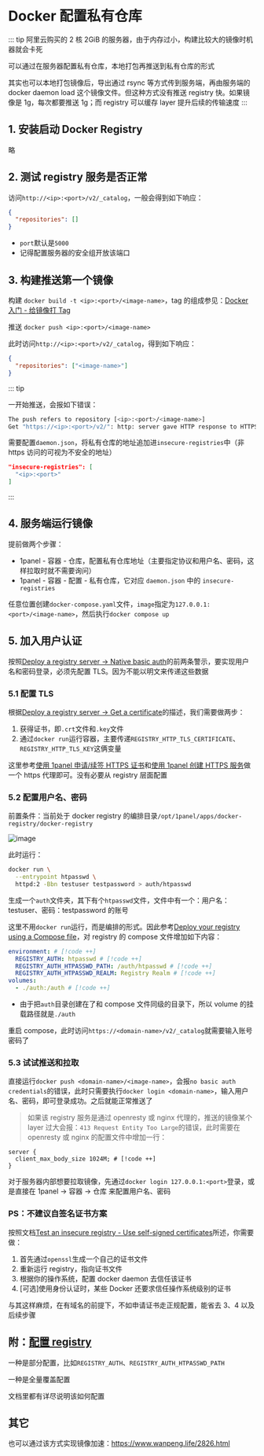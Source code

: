 # Docker 配置私有仓库

::: tip
阿里云购买的 2 核 2GiB 的服务器，由于内存过小，构建比较大的镜像时机器就会卡死

可以通过在服务器配置私有仓库，本地打包再推送到私有仓库的形式

其实也可以本地打包镜像后，导出通过 rsync 等方式传到服务端，再由服务端的 docker daemon load 这个镜像文件。但这种方式没有推送 registry 快。如果镜像是 1g，每次都要推送 1g；而 registry 可以缓存 layer 提升后续的传输速度
:::

## 1. 安装启动 Docker Registry

略

## 2. 测试 registry 服务是否正常

访问`http://<ip>:<port>/v2/_catalog`，一般会得到如下响应：

```json
{
  "repositories": []
}
```

- `port`默认是`5000`
- 记得配置服务器的安全组开放该端口

## 3. 构建推送第一个镜像

构建 `docker build -t <ip>:<port>/<image-name>`，tag 的组成参见：[Docker 入门 - 给镜像打 Tag](./base#给镜像打-tag)

推送 `docker push <ip>:<port>/<image-name>`

此时访问`http://<ip>:<port>/v2/_catalog`，得到如下响应：

```json
{
  "repositories": ["<image-name>"]
}
```

::: tip

一开始推送，会报如下错误：

```bash
The push refers to repository [<ip>:<port>/<image-name>]
Get "https://<ip>:<port>/v2/": http: server gave HTTP response to HTTPS client
```

需要配置`daemon.json`，将私有仓库的地址追加进`insecure-registries`中（非 https 访问的可视为不安全的地址）

```json
"insecure-registries": [
  "<ip>:<port>"
]
```

:::

## 4. 服务端运行镜像

提前做两个步骤：

- 1panel - 容器 - 仓库，配置私有仓库地址（主要指定协议和用户名、密码，这样拉取时就不需要询问）
- 1panel - 容器 - 配置 - 私有仓库，它对应 `daemon.json` 中的 `insecure-registries`

任意位置创建`docker-compose.yaml`文件，`image`指定为`127.0.0.1:<port>/<image-name>`，然后执行`docker compose up`

## 5. 加入用户认证

按照[Deploy a registry server -> Native basic auth](https://distribution.github.io/distribution/about/deploying/#native-basic-auth)的前两条警示，要实现用户名和密码登录，必须先配置 TLS。因为不能以明文来传递这些数据

### 5.1 配置 TLS

根据[Deploy a registry server -> Get a certificate](https://distribution.github.io/distribution/about/deploying/#get-a-certificate)的描述，我们需要做两步：

1. 获得证书，即`.crt`文件和`.key`文件
2. 通过`docker run`运行容器，主要传递`REGISTRY_HTTP_TLS_CERTIFICATE`、`REGISTRY_HTTP_TLS_KEY`这俩变量

这里参考[使用 1panel 申请/续签 HTTPS 证书](../1panel/https)和[使用 1panel 创建 HTTPS 服务](../1panel/reverse-proxy)做一个 https 代理即可。没有必要从 registry 层面配置

### 5.2 配置用户名、密码

前置条件：当前处于 docker registry 的编排目录`/opt/1panel/apps/docker-registry/docker-registry`

![image](https://felbry.github.io/picx-images-hosting/image.5mntkyhexu.webp)

此时运行：

```bash
docker run \
  --entrypoint htpasswd \
  httpd:2 -Bbn testuser testpassword > auth/htpasswd
```

生成一个`auth`文件夹，其下有个`htpasswd`文件，文件中有一个：用户名：testuser、密码：testpassword 的账号

这里不用`docker run`运行，而是编排的形式。因此参考[Deploy your registry using a Compose file](https://distribution.github.io/distribution/about/deploying/#deploy-your-registry-using-a-compose-file)，对 registry 的 compose 文件增加如下内容：

```yaml
environment: # [!code ++]
  REGISTRY_AUTH: htpasswd # [!code ++]
  REGISTRY_AUTH_HTPASSWD_PATH: /auth/htpasswd # [!code ++]
  REGISTRY_AUTH_HTPASSWD_REALM: Registry Realm # [!code ++]
volumes:
  - ./auth:/auth # [!code ++]
```

- 由于把`auth`目录创建在了和 compose 文件同级的目录下，所以 volume 的挂载路径就是`./auth`

重启 compose，此时访问`https://<domain-name>/v2/_catalog`就需要输入账号密码了

### 5.3 试试推送和拉取

直接运行`docker push <domain-name>/<image-name>`，会报`no basic auth credentials`的错误，此时只需要执行`docker login <domain-name>`，输入用户名、密码，即可登录成功。之后就能正常推送了

> 如果该 registry 服务是通过 openresty 或 nginx 代理的，推送的镜像某个 layer 过大会报：`413 Request Entity Too Large`的错误，此时需要在 openresty 或 nginx 的配置文件中增加一行：

```nginx
server {
  client_max_body_size 1024M; # [!code ++]
}
```

对于服务器内部想要拉取镜像，先通过`docker login 127.0.0.1:<port>`登录，或是直接在 1panel -> 容器 -> 仓库 来配置用户名、密码

### PS：不建议自签名证书方案

按照文档[Test an insecure registry - Use self-signed certificates](https://distribution.github.io/distribution/about/insecure/#use-self-signed-certificates)所述，你需要做：

1. 首先通过`openssl`生成一个自己的证书文件
2. 重新运行 registry，指向证书文件
3. 根据你的操作系统，配置 docker daemon 去信任该证书
4. [可选]使用身份认证时，某些 Docker 还要求信任操作系统级别的证书

与其这样麻烦，在有域名的前提下，不如申请证书走正规配置，能省去 3、4 以及后续步骤

## 附：[配置 registry](https://distribution.github.io/distribution/about/configuration/)

一种是部分配置，比如`REGISTRY_AUTH`、`REGISTRY_AUTH_HTPASSWD_PATH`

一种是全量覆盖配置

文档里都有详尽说明该如何配置

## 其它

也可以通过该方式实现镜像加速：https://www.wanpeng.life/2826.html

